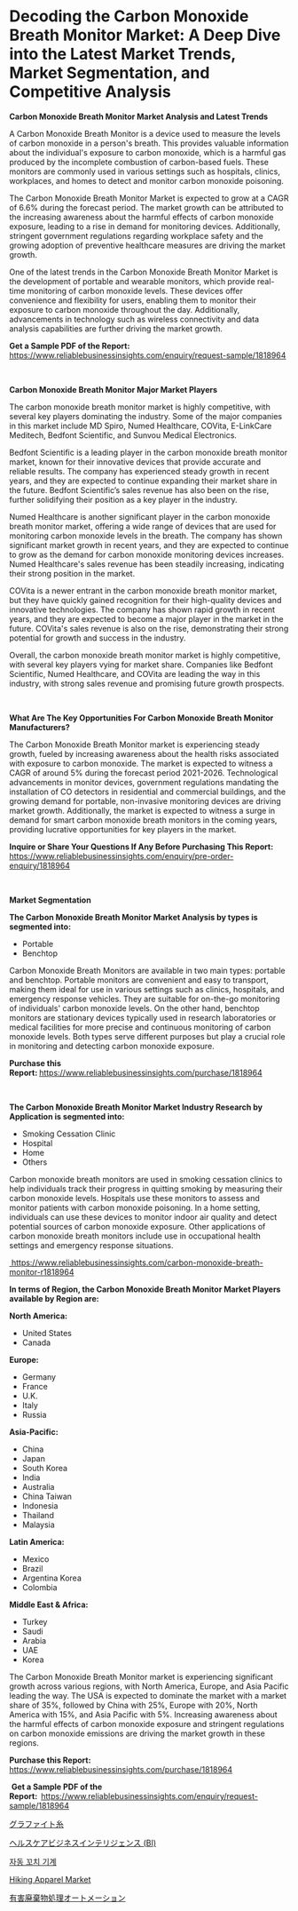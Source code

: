 <p><h1>Decoding the Carbon Monoxide Breath Monitor Market: A Deep Dive into the Latest Market Trends, Market Segmentation, and Competitive Analysis</h1></p><p><strong>Carbon Monoxide Breath Monitor Market Analysis and Latest Trends</strong></p>
<p><p>A Carbon Monoxide Breath Monitor is a device used to measure the levels of carbon monoxide in a person's breath. This provides valuable information about the individual's exposure to carbon monoxide, which is a harmful gas produced by the incomplete combustion of carbon-based fuels. These monitors are commonly used in various settings such as hospitals, clinics, workplaces, and homes to detect and monitor carbon monoxide poisoning.</p><p>The Carbon Monoxide Breath Monitor Market is expected to grow at a CAGR of 6.6% during the forecast period. The market growth can be attributed to the increasing awareness about the harmful effects of carbon monoxide exposure, leading to a rise in demand for monitoring devices. Additionally, stringent government regulations regarding workplace safety and the growing adoption of preventive healthcare measures are driving the market growth.</p><p>One of the latest trends in the Carbon Monoxide Breath Monitor Market is the development of portable and wearable monitors, which provide real-time monitoring of carbon monoxide levels. These devices offer convenience and flexibility for users, enabling them to monitor their exposure to carbon monoxide throughout the day. Additionally, advancements in technology such as wireless connectivity and data analysis capabilities are further driving the market growth.</p></p>
<p><strong>Get a Sample PDF of the Report:&nbsp;</strong> <a href="https://www.reliablebusinessinsights.com/enquiry/request-sample/1818964">https://www.reliablebusinessinsights.com/enquiry/request-sample/1818964</a></p>
<p>&nbsp;</p>
<p><strong>Carbon Monoxide Breath Monitor Major Market Players</strong></p>
<p><p>The carbon monoxide breath monitor market is highly competitive, with several key players dominating the industry. Some of the major companies in this market include MD Spiro, Numed Healthcare, COVita, E-LinkCare Meditech, Bedfont Scientific, and Sunvou Medical Electronics.</p><p>Bedfont Scientific is a leading player in the carbon monoxide breath monitor market, known for their innovative devices that provide accurate and reliable results. The company has experienced steady growth in recent years, and they are expected to continue expanding their market share in the future. Bedfont Scientific’s sales revenue has also been on the rise, further solidifying their position as a key player in the industry.</p><p>Numed Healthcare is another significant player in the carbon monoxide breath monitor market, offering a wide range of devices that are used for monitoring carbon monoxide levels in the breath. The company has shown significant market growth in recent years, and they are expected to continue to grow as the demand for carbon monoxide monitoring devices increases. Numed Healthcare's sales revenue has been steadily increasing, indicating their strong position in the market.</p><p>COVita is a newer entrant in the carbon monoxide breath monitor market, but they have quickly gained recognition for their high-quality devices and innovative technologies. The company has shown rapid growth in recent years, and they are expected to become a major player in the market in the future. COVita's sales revenue is also on the rise, demonstrating their strong potential for growth and success in the industry.</p><p>Overall, the carbon monoxide breath monitor market is highly competitive, with several key players vying for market share. Companies like Bedfont Scientific, Numed Healthcare, and COVita are leading the way in this industry, with strong sales revenue and promising future growth prospects.</p></p>
<p>&nbsp;</p>
<p><strong>What Are The Key Opportunities For Carbon Monoxide Breath Monitor Manufacturers?</strong></p>
<p><p>The Carbon Monoxide Breath Monitor market is experiencing steady growth, fueled by increasing awareness about the health risks associated with exposure to carbon monoxide. The market is expected to witness a CAGR of around 5% during the forecast period 2021-2026. Technological advancements in monitor devices, government regulations mandating the installation of CO detectors in residential and commercial buildings, and the growing demand for portable, non-invasive monitoring devices are driving market growth. Additionally, the market is expected to witness a surge in demand for smart carbon monoxide breath monitors in the coming years, providing lucrative opportunities for key players in the market.</p></p>
<p><strong>Inquire or Share Your Questions If Any Before Purchasing This Report:</strong> <a href="https://www.reliablebusinessinsights.com/enquiry/pre-order-enquiry/1818964">https://www.reliablebusinessinsights.com/enquiry/pre-order-enquiry/1818964</a></p>
<p>&nbsp;</p>
<p><strong>Market Segmentation</strong></p>
<p><strong>The Carbon Monoxide Breath Monitor Market Analysis by types is segmented into:</strong></p>
<p><ul><li>Portable</li><li>Benchtop</li></ul></p>
<p><p>Carbon Monoxide Breath Monitors are available in two main types: portable and benchtop. Portable monitors are convenient and easy to transport, making them ideal for use in various settings such as clinics, hospitals, and emergency response vehicles. They are suitable for on-the-go monitoring of individuals' carbon monoxide levels. On the other hand, benchtop monitors are stationary devices typically used in research laboratories or medical facilities for more precise and continuous monitoring of carbon monoxide levels. Both types serve different purposes but play a crucial role in monitoring and detecting carbon monoxide exposure.</p></p>
<p><strong>Purchase this Report:&nbsp;</strong><a href="https://www.reliablebusinessinsights.com/purchase/1818964">https://www.reliablebusinessinsights.com/purchase/1818964</a></p>
<p>&nbsp;</p>
<p><strong>The Carbon Monoxide Breath Monitor Market Industry Research by Application is segmented into:</strong></p>
<p><ul><li>Smoking Cessation Clinic</li><li>Hospital</li><li>Home</li><li>Others</li></ul></p>
<p><p>Carbon monoxide breath monitors are used in smoking cessation clinics to help individuals track their progress in quitting smoking by measuring their carbon monoxide levels. Hospitals use these monitors to assess and monitor patients with carbon monoxide poisoning. In a home setting, individuals can use these devices to monitor indoor air quality and detect potential sources of carbon monoxide exposure. Other applications of carbon monoxide breath monitors include use in occupational health settings and emergency response situations.</p></p>
<p><a href="https://www.reliablebusinessinsights.com/carbon-monoxide-breath-monitor-r1818964">&nbsp;https://www.reliablebusinessinsights.com/carbon-monoxide-breath-monitor-r1818964</a></p>
<p><strong>In terms of Region, the Carbon Monoxide Breath Monitor Market Players available by Region are:</strong></p>
<p>
    <p> <strong> North America: </strong>
        <ul>
            <li>United States</li>
            <li>Canada</li>
        </ul>
        </p> 
    <p> <strong> Europe: </strong>
        <ul>
            <li>Germany</li>
            <li>France</li>
            <li>U.K.</li>
            <li>Italy</li>
            <li>Russia</li>
        </ul>
        </p> 
    <p> <strong> Asia-Pacific: </strong>
        <ul>
            <li>China</li>
            <li>Japan</li>
            <li>South Korea</li>
            <li>India</li>
            <li>Australia</li>
            <li>China Taiwan</li>
            <li>Indonesia</li>
            <li>Thailand</li>
            <li>Malaysia</li>
        </ul>
        </p> 
    <p> <strong> Latin America: </strong>
        <ul>
            <li>Mexico</li>
            <li>Brazil</li>
            <li>Argentina Korea</li>
            <li>Colombia</li>
        </ul>
        </p> 
    <p> <strong> Middle East & Africa: </strong>
        <ul>
            <li>Turkey</li>
            <li>Saudi</li>
            <li>Arabia</li>
            <li>UAE</li>
            <li>Korea</li>
        </ul>
    </p>
    </p>
<p><p>The Carbon Monoxide Breath Monitor market is experiencing significant growth across various regions, with North America, Europe, and Asia Pacific leading the way. The USA is expected to dominate the market with a market share of 35%, followed by China with 25%, Europe with 20%, North America with 15%, and Asia Pacific with 5%. Increasing awareness about the harmful effects of carbon monoxide exposure and stringent regulations on carbon monoxide emissions are driving the market growth in these regions.</p></p>
<p><strong>Purchase this Report: </strong><a href="https://www.reliablebusinessinsights.com/purchase/1818964">https://www.reliablebusinessinsights.com/purchase/1818964</a></p>
<p>&nbsp;<strong>Get a Sample PDF of the Report:&nbsp;&nbsp;</strong><a href="https://www.reliablebusinessinsights.com/enquiry/request-sample/1818964">https://www.reliablebusinessinsights.com/enquiry/request-sample/1818964</a></p>
<p><strong></strong></p>
<p><p><a href="https://medium.com/@reyeshowell655/%E3%82%B0%E3%83%AD%E3%83%BC%E3%83%90%E3%83%AB%E3%82%B0%E3%83%A9%E3%83%95%E3%82%A1%E3%82%A4%E3%83%88%E3%83%A4%E3%83%BC%E3%83%B3%E5%B8%82%E5%A0%B4%E3%82%BB%E3%82%AF%E3%82%BF%E3%83%BC-%E7%A8%AE%E9%A1%9E-%E3%82%A2%E3%83%97%E3%83%AA%E3%82%B1%E3%83%BC%E3%82%B7%E3%83%A7%E3%83%B3-%E5%B8%82%E5%A0%B4%E3%83%97%E3%83%AC%E3%82%A4%E3%83%A4%E3%83%BC%E3%81%AE%E6%88%A6%E7%95%A5-%E5%9C%B0%E5%9F%9F%E5%88%A5%E6%88%90%E9%95%B7%E3%81%AE%E6%B4%9E%E5%AF%9F-%E3%81%8A%E3%82%88%E3%81%B3%E5%B0%86%E6%9D%A5%E3%81%AE%E4%BA%88%E6%B8%AC-2024%E5%B9%B4-2031%E5%B9%B4-b9289dc8ab96">グラファイト糸</a></p><p><a href="https://github.com/nxboeu02965442/Market-Research-Report-List-2/blob/main/8864241140904.md">ヘルスケアビジネスインテリジェンス (BI)</a></p><p><a href="https://github.com/Gregost89076vddcv/Market-Research-Report-List-1/blob/main/7220321148791.md">자동 꼬치 기계</a></p><p><a href="https://github.com/lukmanduiky01/Market-Research-Report-List-1/blob/main/hiking-apparel-market.md">Hiking Apparel Market</a></p><p><a href="https://github.com/SimeonBode1/Market-Research-Report-List-1/blob/main/6511543140903.md">有害廃棄物処理オートメーション</a></p></p>